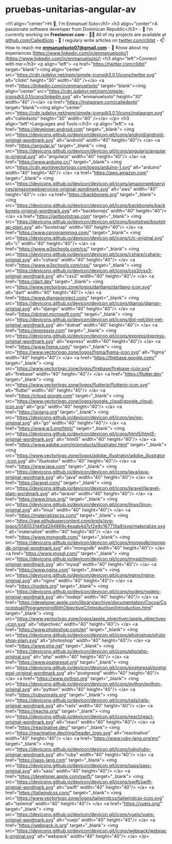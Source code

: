 # pruebas-unitarias-angular-av
&lt;h1 align="center">Hi 👋, I'm Enmanuel Soto&lt;/h1> &lt;h3 align="center">A passionate software developer from Dominican Republic&lt;/h3>  - 🔭 I’m currently working on **Freelancer.com**  - 👨‍💻 All of my projects are available at [github.com/CalledSoto](github.com/CalledSoto)  - 📝 I regulary write articles on [twitter.com/clldst](twitter.com/clldst)  - 📫 How to reach me **enmanuelsoto07@gmail.com**  - 📄 Know about my experiences [https://www.linkedin.com/in/enmanuelsoto/](https://www.linkedin.com/in/enmanuelsoto/)  &lt;h3 align="left">Connect with me:&lt;/h3> &lt;p align="left"> &lt;a href="https://twitter.com/clldst" target="blank">&lt;img align="center" src="https://cdn.jsdelivr.net/npm/simple-icons@3.0.1/icons/twitter.svg" alt="clldst" height="30" width="40" />&lt;/a> &lt;a href="https://linkedin.com/in/enmanuelsoto" target="blank">&lt;img align="center" src="https://cdn.jsdelivr.net/npm/simple-icons@3.0.1/icons/linkedin.svg" alt="enmanuelsoto" height="30" width="40" />&lt;/a> &lt;a href="https://instagram.com/calledsoto" target="blank">&lt;img align="center" src="https://cdn.jsdelivr.net/npm/simple-icons@3.0.1/icons/instagram.svg" alt="calledsoto" height="30" width="40" />&lt;/a> &lt;/p>  &lt;h3 align="left">Languages and Tools:&lt;/h3> &lt;p align="left"> &lt;a href="https://developer.android.com" target="_blank"> &lt;img src="https://devicons.github.io/devicon/devicon.git/icons/android/android-original-wordmark.svg" alt="android" width="40" height="40"/> &lt;/a> &lt;a href="https://angular.io" target="_blank"> &lt;img src="https://devicons.github.io/devicon/devicon.git/icons/angularjs/angularjs-original.svg" alt="angularjs" width="40" height="40"/> &lt;/a> &lt;a href="https://www.arduino.cc/" target="_blank"> &lt;img src="https://cdn.worldvectorlogo.com/logos/arduino-1.svg" alt="arduino" width="40" height="40"/> &lt;/a> &lt;a href="https://aws.amazon.com" target="_blank"> &lt;img src="https://devicons.github.io/devicon/devicon.git/icons/amazonwebservices/amazonwebservices-original-wordmark.svg" alt="aws" width="40" height="40"/> &lt;/a> &lt;a href="https://backbonejs.org" target="_blank"> &lt;img src="https://devicons.github.io/devicon/devicon.git/icons/backbonejs/backbonejs-original-wordmark.svg" alt="backbonejs" width="40" height="40"/> &lt;/a> &lt;a href="https://getbootstrap.com" target="_blank"> &lt;img src="https://devicons.github.io/devicon/devicon.git/icons/bootstrap/bootstrap-plain.svg" alt="bootstrap" width="40" height="40"/> &lt;/a> &lt;a href="https://www.cprogramming.com/" target="_blank"> &lt;img src="https://devicons.github.io/devicon/devicon.git/icons/c/c-original.svg" alt="c" width="40" height="40"/> &lt;/a> &lt;a href="https://www.w3schools.com/cs/" target="_blank"> &lt;img src="https://devicons.github.io/devicon/devicon.git/icons/csharp/csharp-original.svg" alt="csharp" width="40" height="40"/> &lt;/a> &lt;a href="https://www.w3schools.com/css/" target="_blank"> &lt;img src="https://devicons.github.io/devicon/devicon.git/icons/css3/css3-original-wordmark.svg" alt="css3" width="40" height="40"/> &lt;/a> &lt;a href="https://dart.dev" target="_blank"> &lt;img src="https://www.vectorlogo.zone/logos/dartlang/dartlang-icon.svg" alt="dart" width="40" height="40"/> &lt;/a> &lt;a href="https://www.djangoproject.com/" target="_blank"> &lt;img src="https://devicons.github.io/devicon/devicon.git/icons/django/django-original.svg" alt="django" width="40" height="40"/> &lt;/a> &lt;a href="https://dotnet.microsoft.com/" target="_blank"> &lt;img src="https://devicons.github.io/devicon/devicon.git/icons/dot-net/dot-net-original-wordmark.svg" alt="dotnet" width="40" height="40"/> &lt;/a> &lt;a href="https://expressjs.com" target="_blank"> &lt;img src="https://devicons.github.io/devicon/devicon.git/icons/express/express-original-wordmark.svg" alt="express" width="40" height="40"/> &lt;/a> &lt;a href="https://www.figma.com/" target="_blank"> &lt;img src="https://www.vectorlogo.zone/logos/figma/figma-icon.svg" alt="figma" width="40" height="40"/> &lt;/a> &lt;a href="https://firebase.google.com/" target="_blank"> &lt;img src="https://www.vectorlogo.zone/logos/firebase/firebase-icon.svg" alt="firebase" width="40" height="40"/> &lt;/a> &lt;a href="https://flutter.dev" target="_blank"> &lt;img src="https://www.vectorlogo.zone/logos/flutterio/flutterio-icon.svg" alt="flutter" width="40" height="40"/> &lt;/a> &lt;a href="https://cloud.google.com" target="_blank"> &lt;img src="https://www.vectorlogo.zone/logos/google_cloud/google_cloud-icon.svg" alt="gcp" width="40" height="40"/> &lt;/a> &lt;a href="https://golang.org" target="_blank"> &lt;img src="https://devicons.github.io/devicon/devicon.git/icons/go/go-original.svg" alt="go" width="40" height="40"/> &lt;/a> &lt;a href="https://www.w3.org/html/" target="_blank"> &lt;img src="https://devicons.github.io/devicon/devicon.git/icons/html5/html5-original-wordmark.svg" alt="html5" width="40" height="40"/> &lt;/a> &lt;a href="https://www.adobe.com/in/products/illustrator.html" target="_blank"> &lt;img src="https://www.vectorlogo.zone/logos/adobe_illustrator/adobe_illustrator-icon.svg" alt="illustrator" width="40" height="40"/> &lt;/a> &lt;a href="https://www.java.com" target="_blank"> &lt;img src="https://devicons.github.io/devicon/devicon.git/icons/java/java-original-wordmark.svg" alt="java" width="40" height="40"/> &lt;/a> &lt;a href="https://laravel.com/" target="_blank"> &lt;img src="https://devicons.github.io/devicon/devicon.git/icons/laravel/laravel-plain-wordmark.svg" alt="laravel" width="40" height="40"/> &lt;/a> &lt;a href="https://www.linux.org/" target="_blank"> &lt;img src="https://devicons.github.io/devicon/devicon.git/icons/linux/linux-original.svg" alt="linux" width="40" height="40"/> &lt;/a> &lt;a href="https://materializecss.com/" target="_blank"> &lt;img src="https://raw.githubusercontent.com/prplx/svg-logos/5585531d45d294869c4eaab4d7cf2e9c167710a9/svg/materialize.svg" alt="materialize" width="40" height="40"/> &lt;/a> &lt;a href="https://www.mongodb.com/" target="_blank"> &lt;img src="https://devicons.github.io/devicon/devicon.git/icons/mongodb/mongodb-original-wordmark.svg" alt="mongodb" width="40" height="40"/> &lt;/a> &lt;a href="https://www.mysql.com/" target="_blank"> &lt;img src="https://devicons.github.io/devicon/devicon.git/icons/mysql/mysql-original-wordmark.svg" alt="mysql" width="40" height="40"/> &lt;/a> &lt;a href="https://www.nginx.com" target="_blank"> &lt;img src="https://devicons.github.io/devicon/devicon.git/icons/nginx/nginx-original.svg" alt="nginx" width="40" height="40"/> &lt;/a> &lt;a href="https://nodejs.org" target="_blank"> &lt;img src="https://devicons.github.io/devicon/devicon.git/icons/nodejs/nodejs-original-wordmark.svg" alt="nodejs" width="40" height="40"/> &lt;/a> &lt;a href="https://developer.apple.com/library/archive/documentation/Cocoa/Conceptual/ProgrammingWithObjectiveC/Introduction/Introduction.html" target="_blank"> &lt;img src="https://www.vectorlogo.zone/logos/apple_objectivec/apple_objectivec-icon.svg" alt="objectivec" width="40" height="40"/> &lt;/a> &lt;a href="https://www.photoshop.com/en" target="_blank"> &lt;img src="https://devicons.github.io/devicon/devicon.git/icons/photoshop/photoshop-plain.svg" alt="photoshop" width="40" height="40"/> &lt;/a> &lt;a href="https://www.php.net" target="_blank"> &lt;img src="https://devicons.github.io/devicon/devicon.git/icons/php/php-original.svg" alt="php" width="40" height="40"/> &lt;/a> &lt;a href="https://www.postgresql.org" target="_blank"> &lt;img src="https://devicons.github.io/devicon/devicon.git/icons/postgresql/postgresql-original-wordmark.svg" alt="postgresql" width="40" height="40"/> &lt;/a> &lt;a href="https://www.python.org" target="_blank"> &lt;img src="https://devicons.github.io/devicon/devicon.git/icons/python/python-original.svg" alt="python" width="40" height="40"/> &lt;/a> &lt;a href="https://rubyonrails.org" target="_blank"> &lt;img src="https://devicons.github.io/devicon/devicon.git/icons/rails/rails-original-wordmark.svg" alt="rails" width="40" height="40"/> &lt;/a> &lt;a href="https://reactjs.org/" target="_blank"> &lt;img src="https://devicons.github.io/devicon/devicon.git/icons/react/react-original-wordmark.svg" alt="react" width="40" height="40"/> &lt;/a> &lt;a href="https://reactnative.dev/" target="_blank"> &lt;img src="https://reactnative.dev/img/header_logo.svg" alt="reactnative" width="40" height="40"/> &lt;/a> &lt;a href="https://www.ruby-lang.org/en/" target="_blank"> &lt;img src="https://devicons.github.io/devicon/devicon.git/icons/ruby/ruby-original-wordmark.svg" alt="ruby" width="40" height="40"/> &lt;/a> &lt;a href="https://sass-lang.com" target="_blank"> &lt;img src="https://devicons.github.io/devicon/devicon.git/icons/sass/sass-original.svg" alt="sass" width="40" height="40"/> &lt;/a> &lt;a href="https://developer.apple.com/swift/" target="_blank"> &lt;img src="https://devicons.github.io/devicon/devicon.git/icons/swift/swift-original-wordmark.svg" alt="swift" width="40" height="40"/> &lt;/a> &lt;a href="https://tailwindcss.com/" target="_blank"> &lt;img src="https://www.vectorlogo.zone/logos/tailwindcss/tailwindcss-icon.svg" alt="tailwind" width="40" height="40"/> &lt;/a> &lt;a href="https://vuejs.org/" target="_blank"> &lt;img src="https://devicons.github.io/devicon/devicon.git/icons/vuejs/vuejs-original-wordmark.svg" alt="vuejs" width="40" height="40"/> &lt;/a> &lt;a href="https://webpack.js.org" target="_blank"> &lt;img src="https://devicons.github.io/devicon/devicon.git/icons/webpack/webpack-original.svg" alt="webpack" width="40" height="40"/> &lt;/a> &lt;/p>
